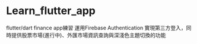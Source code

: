 # Learn_flutter_app
flutter/dart finance app練習   運用Firebase Authentication 實現第三方登入，同時提供股票市場(進行中)、外匯市場資訊查詢與深淺色主題切換的功能
